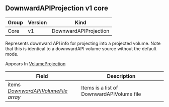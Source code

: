 ## DownwardAPIProjection v1 core

Group        | Version     | Kind
------------ | ---------- | -----------
Core | v1 | DownwardAPIProjection



Represents downward API info for projecting into a projected volume. Note that this is identical to a downwardAPI volume source without the default mode.

<aside class="notice">
Appears In  <a href="#volumeprojection-v1">VolumeProjection</a> </aside>

Field        | Description
------------ | -----------
items <br /> *[DownwardAPIVolumeFile](#downwardapivolumefile-v1) array*  | Items is a list of DownwardAPIVolume file

